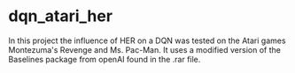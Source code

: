 # dqn_atari_her
In this project the influence of HER on a DQN was tested on the Atari games Montezuma's Revenge and Ms. Pac-Man.
It uses a modified version of the Baselines package from openAI found in the .rar file.
